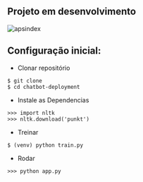 ## Projeto em desenvolvimento
![apsindex](https://github.com/user-attachments/assets/ea11b79e-cdad-4768-befb-1d1c9de802eb)

## Configuração inicial:
- Clonar repositório 

```
$ git clone 
$ cd chatbot-deployment
```

- Instale as Dependencias
```
>>> import nltk
>>> nltk.download('punkt')
```

- Treinar
```
$ (venv) python train.py
```

- Rodar 
```
>>> python app.py
```